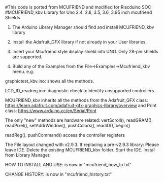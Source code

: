 
#This code is ported from MCUFRIEND and modified for Riscduino SOC
#MCUFRIEND_kbv 
Library for Uno 2.4, 2.8, 3.5, 3.6, 3.95 inch mcufriend  Shields

1. The Arduino Library Manager should find and install MCUFRIEND_kbv library

2. Install the Adafruit_GFX library if not already in your User libraries.

3. Insert your Mcufriend style display shield into UNO.   Only 28-pin shields are supported.

4. Build any of the Examples from the File->Examples->Mcufriend_kbv menu.  e.g.

graphictest_kbv.ino: shows all the methods.

LCD_ID_readreg.ino:  diagnostic check to identify unsupported controllers.

MCUFRIEND_kbv inherits all the methods from 
the Adafruit_GFX class: https://learn.adafruit.com/adafruit-gfx-graphics-library/overview 
and Print class: https://www.arduino.cc/en/Serial/Print

The only "new" methods are hardware related: 
vertScroll(), readGRAM(), readPixel(), setAddrWindow(), pushColors(), readID(), begin()

readReg(), pushCommand() access the controller registers

The File layout changed with v2.9.3.   If replacing a pre-v2.9.3 library:
Please leave IDE.  Delete the existing MCUFRIEND_kbv folder.  Start the IDE.  Install from Library Manager.

HOW TO INSTALL AND USE: is now in "mcufriend_how_to.txt"

CHANGE HISTORY:         is now in "mcufriend_history.txt"
